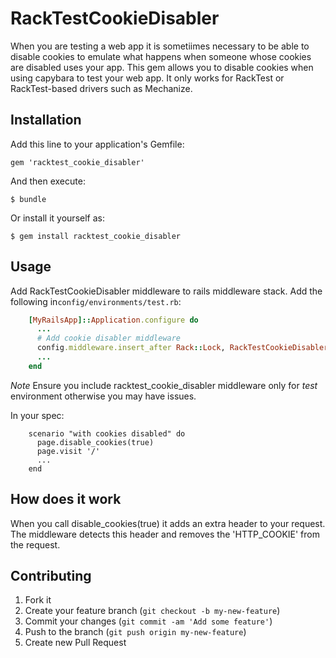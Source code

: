 # RackTestCookieDisabler

When you are testing a web app it is sometiimes necessary to be able to disable cookies to emulate what happens when
someone whose cookies are disabled uses your app.  This gem allows you to disable cookies when using capybara to test your web app.
It only works for RackTest or RackTest-based drivers such as Mechanize.

## Installation

Add this line to your application's Gemfile:

    gem 'racktest_cookie_disabler'

And then execute:

    $ bundle

Or install it yourself as:

    $ gem install racktest_cookie_disabler

## Usage

Add RackTestCookieDisabler middleware to rails middleware stack.
Add the following in`config/environments/test.rb`:
```ruby
    [MyRailsApp]::Application.configure do
      ...
      # Add cookie disabler middleware
      config.middleware.insert_after Rack::Lock, RackTestCookieDisabler::Middleware
      ...
    end
```
*Note* Ensure you include racktest_cookie_disabler middleware only for *test* environment
otherwise you may have issues.

In your spec:

```rspec
    scenario "with cookies disabled" do
      page.disable_cookies(true)
      page.visit '/'
      ...
    end
```

## How does it work

When you call disable_cookies(true) it adds an extra header to your request.
The middleware detects this header and removes the 'HTTP_COOKIE' from the request.

## Contributing

1. Fork it
2. Create your feature branch (`git checkout -b my-new-feature`)
3. Commit your changes (`git commit -am 'Add some feature'`)
4. Push to the branch (`git push origin my-new-feature`)
5. Create new Pull Request
